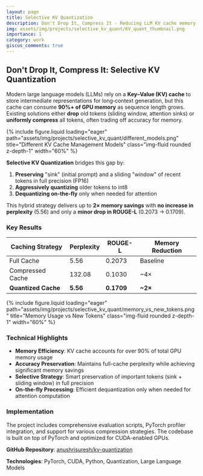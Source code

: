 ```yaml
---
layout: page
title: Selective KV Quantization
description: Don't Drop It, Compress It - Reducing LLM KV cache memory usage by ~2x with minimal accuracy loss
img: assets/img/projects/selective_kv_quant/KV_quant_thumbnail.png
importance: 1
category: work
giscus_comments: true
---
```


## Don't Drop It, Compress It: Selective KV Quantization

Modern large language models (LLMs) rely on a **Key–Value (KV) cache** to store intermediate representations for long‐context generation, but this cache can consume **90%+ of GPU memory** as sequence length grows. Existing solutions either **drop** old tokens (sliding window, attention sinks) or **uniformly compress** all tokens, often trading off accuracy for memory.

<div class="row">
    <div class="col-sm mt-3 mt-md-0">
        {% include figure.liquid loading="eager" path="assets/img/projects/selective_kv_quant/different_models.png" title="Different KV Cache Management Models" class="img-fluid rounded z-depth-1" width="60%" %}
    </div>
</div>

**Selective KV Quantization** bridges this gap by:

1. **Preserving** "sink" (initial prompt) and a sliding "window" of recent tokens in full precision (FP16)
2. **Aggressively quantizing** older tokens to int8
3. **Dequantizing on‐the‐fly** only when needed for attention

This hybrid strategy delivers up to **2× memory savings** with **no increase in perplexity** (5.56) and only a **minor drop in ROUGE-L** (0.2073 → 0.1709).

### Key Results

| Caching Strategy    | Perplexity | ROUGE-L    | Memory Reduction |
| ------------------- | ---------- | ---------- | ---------------- |
| Full Cache          | 5.56       | 0.2073     | Baseline         |
| Compressed Cache    | 132.08     | 0.1030     | ~4×              |
| **Quantized Cache** | **5.56**   | **0.1709** | **~2×**          |

<div class="row">
    <div class="col-sm mt-3 mt-md-0">
        {% include figure.liquid loading="eager" path="assets/img/projects/selective_kv_quant/memory_vs_new_tokens.png" title="Memory Usage vs New Tokens" class="img-fluid rounded z-depth-1" width="60%" %}
    </div>
</div>

### Technical Highlights

- **Memory Efficiency**: KV cache accounts for over 90% of total GPU memory usage
- **Accuracy Preservation**: Maintains full-cache perplexity while achieving significant memory savings
- **Selective Strategy**: Smart preservation of important tokens (sink + sliding window) in full precision
- **On-the-fly Processing**: Efficient dequantization only when needed for attention computation

### Implementation

The project includes comprehensive evaluation scripts, PyTorch profiler integration, and support for various compression strategies. The codebase is built on top of PyTorch and optimized for CUDA-enabled GPUs.

**GitHub Repository**: [anushrisuresh/kv-quantization](https://github.com/anushrisuresh/kv-quantization)

**Technologies**: PyTorch, CUDA, Python, Quantization, Large Language Models
